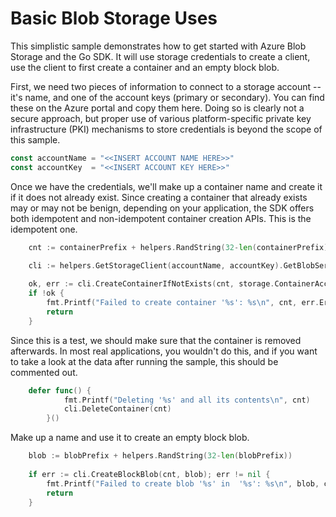 # Basic Blob Storage Uses

This simplistic sample demonstrates how to get started with Azure Blob Storage and the Go SDK. It will use storage credentials to 
create a client, use the client to first create a container and an empty block blob. 

First, we need two pieces of information to connect to a storage account -- it's name, and one of the account keys (primary or secondary).
You can find these on the Azure portal and copy them here. Doing so is clearly not a secure approach, but proper use of various platform-specific
private key infrastructure (PKI) mechanisms to store credentials is beyond the scope of this sample.
 
```go
const accountName = "<<INSERT ACCOUNT NAME HERE>>"
const accountKey  = "<<INSERT ACCOUNT KEY HERE>>"
```
Once we have the credentials, we'll make up a container name and create it if it does not already exist. Since creating a container that
already exists may or may not be benign, depending on your application, the SDK offers both idempotent and non-idempotent container
creation APIs. This is the idempotent one.

```go
	cnt := containerPrefix + helpers.RandString(32-len(containerPrefix))
	
	cli := helpers.GetStorageClient(accountName, accountKey).GetBlobService()

	ok, err := cli.CreateContainerIfNotExists(cnt, storage.ContainerAccessTypePrivate)   
	if !ok {
		fmt.Printf("Failed to create container '%s': %s\n", cnt, err.Error())
		return
	}
```
Since this is a test, we should make sure that the container is removed afterwards. In most real applications, you wouldn't do this, and if
you want to take a look at the data after running the sample, this should be commented out.
```go
	defer func() { 
			fmt.Printf("Deleting '%s' and all its contents\n", cnt)
			cli.DeleteContainer(cnt) 
		}() 
```
Make up a name and use it to create an empty block blob. 
```go
	blob := blobPrefix + helpers.RandString(32-len(blobPrefix))
	
	if err := cli.CreateBlockBlob(cnt, blob); err != nil {
		fmt.Printf("Failed to create blob '%s' in  '%s': %s\n", blob, cnt, err.Error())
		return
	}
```

